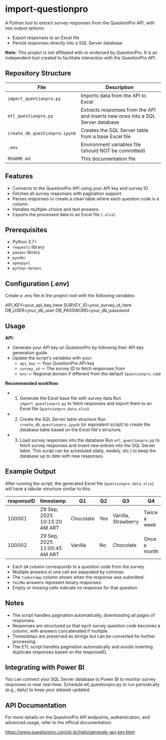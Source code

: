 # import-questionpro
A Python tool to extract survey responses from the QuestionPro API, with two output options:

- Export responses to an Excel file
- Persist responses directly into a SQL Server database

**Note:** This project is not affiliated with or endorsed by QuestionPro. It is an independent tool created to facilitate interaction with the QuestionPro API.

## Repository Structure
| File                        | Description |
|-----------------------------|-------------|
| `import_quentionpro.py` | Imports data from the API to Excel |
| `etl_questionpro.py`        | Extracts responses from the API and inserts new ones into a SQL Server database |
| `create_db_questionpro.ipynb` | Creates the SQL Server table from a base Excel file |
| `.env`                      | Environment variables file (should NOT be committed) |
| `README.md`                 | This documentation file |

## Features
- Connects to the QuestionPro API using your API key and survey ID.
- Fetches all survey responses with pagination support.
- Parses responses to create a clean table where each question code is a column.
- Handles multiple-choice and text answers.
- Exports the processed data to an Excel file (`.xlsx`).

## Prerequisites
- Python 3.7+
- `requests` library
- `pandas` library
- `pyodbc`
- `openpyxl`
- `python-dotenv`

## Configuration (.env)
Create a .env file in the project root with the following variables:

API_KEY=your_api_key_here
SURVEY_ID=your_survey_id_here
DB_USER=your_db_user
DB_PASSWORD=your_db_password

## Usage
**API:**
- Generate your API key on QuestionPro by following their API key generation guide.
- Update the script's variables with your:
  - `api_key` — Your QuestionPro API key
  - `survey_id` — The survey ID to fetch responses from
  - `env` — Regional domain if different from the default (`questionpro.com`)
 

**Recommended workflow:**
- 1. Generate the Excel base file with survey data
Run `import_questionpro.py` to fetch responses and export them to an Excel file (`quetsionpro_data.xlsx`).

- 2. Create the SQL Server table structure
Run `create_db_questionpro.ipynb` (or equivalent script) to create the database table based on the Excel file's structure.

- 3. Load survey responses into the database
Run `etl_questionpro.p`y to fetch survey responses and insert new entries into the SQL Server table.
This script can be scheduled (daily, weekly, etc.) to keep the database up to date with new responses.

## Example Output
After running the script, the generated Excel file (`quetsionpro_data.xlsx`) will have a tabular structure similar to this:

| responseID | timestamp                 | Q1        | Q2  | Q3                 | Q4           | Q5  |
|------------|---------------------------|-----------|-----|--------------------|--------------|-----|
| 100001     | 29 Sep, 2025 10:15:20 AM ART | Chocolate | Yes | Vanilla, Strawberry | Twice a week | No  |
| 100002     | 29 Sep, 2025 11:05:45 AM ART | Vanilla   | No  | Chocolate          | Once a month | Yes |

- Each `Q#` column corresponds to a question code from the survey.
- Multiple answers in one cell are separated by commas.
- The `timestamp` column shows when the response was submitted.
- `Yes`/`No` answers represent binary responses.
- Empty or missing cells indicate no response for that question.

## Notes
- The script handles pagination automatically, downloading all pages of responses.
- Responses are structured so that each survey question code becomes a column, with answers concatenated if multiple.
- Timestamps are preserved as strings but can be converted for further processing.
- The ETL script handles pagination automatically and avoids inserting duplicate responses based on the responseID.


## Integrating with Power BI
You can connect your SQL Server database to Power BI to monitor survey responses in near real-time. Schedule etl_questionpro.py to run periodically (e.g., daily) to keep your dataset updated.

## API Documentation
For more details on the QuestionPro API endpoints, authentication, and advanced usage, refer to the official documentation:

https://www.questionpro.com/pt-br/help/generate-api-key.html
